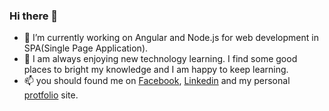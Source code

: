 ### Hi there 👋

- 🔭 I’m currently working on Angular and Node.js for web development in SPA(Single Page Application).
- 🌱 I am always enjoying new technology learning. I find some good places to bright my knowledge and I am happy to keep learning.
- 📫 you should found me on [Facebook](https://www.facebook.com/samiulislamw.w.w/), [Linkedin](https://www.linkedin.com/in/samiul-islam-8775b615b/) and my personal [protfolio]() site.

<!--
**samiulislamakash/samiulislamakash** is a ✨ _special_ ✨ repository because its `README.md` (this file) appears on your GitHub profile.

Here are some ideas to get you started:

- 🔭 I’m currently working on ...
- 🌱 I’m currently learning ...
- 👯 I’m looking to collaborate on ...
- 🤔 I’m looking for help with ...
- 💬 Ask me about ...
- 📫 How to reach me: ...
- 😄 Pronouns: ...
- ⚡ Fun fact: ...
-->
